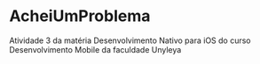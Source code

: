 # AcheiUmProblema
Atividade 3 da matéria Desenvolvimento Nativo para iOS do curso Desenvolvimento Mobile da faculdade Unyleya
